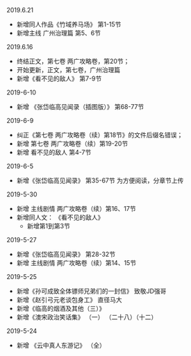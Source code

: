 2019.6.21
- 新增同人作品《竹域养马场》 第1-15节
- 新增主线 广州治理篇 第5、6节

2019.6.16 
- 终结正文，第七卷 两广攻略卷，第20节；
- 开始更新，正文，第七卷，广州治理篇
- 新增《看不见的敌人》 第7-9节

2019-6-10
- 新增 《张岱临高见闻录（插图版）》 第68-77节

2019-6-9 
- 纠正《第七卷 两广攻略卷（续）第18节》的文件后缀名错误；
- 新增 第七卷 两广攻略卷（续）第19-20节
- 新增 看不见的敌人 第4-7节

2019-6-5
- 新增《张岱临高见闻录》 第35-67节 为方便阅读，分章节上传

2019-5-30
- 新增 主线剧情 两广攻略卷（续）第16、17节
- 新增同人文： 《看不见的敌人》
  - 新增第1到第3节

2019-5-27 
- 新增《张岱临高见闻录》 第28-32节
- 新增 主线剧情 两广攻略卷（续）第14、15节

2019-5-25 
- 新增《孙可成致全体镖师兄弟们的一封信》 致敬JD强哥
- 新增《赵引弓元老谈包身工》 直径马大
- 新增《临高的烟酒及其他（三）》
- 新增《澳宋政治笑话集》 （一） （二十八）（十二）

2019-5-24 
- 新增 《云中真人东游记》 （全）




